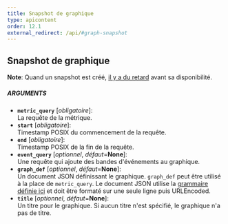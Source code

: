 ```yaml
---
title: Snapshot de graphique
type: apicontent
order: 12.1
external_redirect: /api/#graph-snapshot
---
```


## Snapshot de graphique

**Note**: Quand un snapshot est créé, [il y a du retard](http://andreafalzetti.github.io/blog/2017/04/17/datadog-png-snapshot-not-showing.html) avant sa disponibilité.

##### ARGUMENTS

* **`metric_query`** [*obligatoire*]:  
    La requête de la métrique.
* **`start`** [*obligatoire*]:  
    Timestamp POSIX du commencement de la requête.
* **`end`** [*obligatoire*]:  
    Timestamp POSIX de la fin de la requête.
* **`event_query`** [*optionnel*, *défaut*=**None**]:  
    Une requête qui ajoute des bandes d'événements au graphique.
* **`graph_def`** [*optionnel*, *défaut*=**None**]:  
    Un document JSON définissant le graphique. `graph_def` peut être utilisé à la place de `metric_query`. Le document JSON utilise la [grammaire définie ici](/graphing/miscellaneous/graphingjson/#grammar) et doit être formaté sur une seule ligne puis URLEncoded.
* **`title`** [*optionnel*, *défaut*=**None**]:  
    Un titre pour le graphique. Si aucun titre n'est spécifié, le graphique n'a pas de titre.
